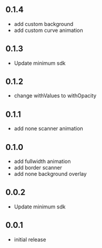 ## 0.1.4

* add custom background
* add custom curve animation

## 0.1.3

* Update minimum sdk

## 0.1.2

* change withValues to withOpacity

## 0.1.1

* add none scanner animation

## 0.1.0

* add fullwidth animation
* add border scanner
* add none background overlay

## 0.0.2

* Update minimum sdk

## 0.0.1

* initial release